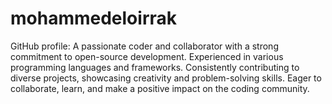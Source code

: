 # mohammedeloirrak
GitHub profile: A passionate coder and collaborator with a strong commitment to open-source development. Experienced in various programming languages and frameworks. Consistently contributing to diverse projects, showcasing creativity and problem-solving skills. Eager to collaborate, learn, and make a positive impact on the coding community.
